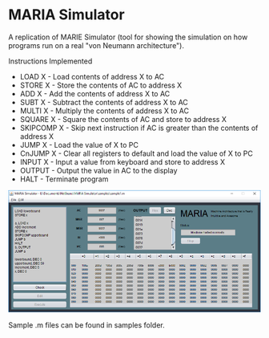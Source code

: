 # MARIA Simulator

A replication of MARIE Simulator (tool for showing the simulation on how programs run on a real "von Neumann architecture").

Instructions Implemented  
* LOAD X - Load contents of address X to AC  
* STORE X - Store the contents of AC to address X  
* ADD X - Add the contents of address X to AC  
* SUBT X - Subtract the contents of address X to AC  
* MULTI X - Multiply the contents of address X to AC  
* SQUARE X - Square the contents of AC and store to address X  
* SKIPCOMP X - Skip next instruction if AC is greater than the contents of address X  
* JUMP X - Load the value of X to PC  
* CnJUMP X - Clear all registers to default and load the value of X to PC  
* INPUT X - Input a value from keyboard and store to address X  
* OUTPUT - Output the value in AC to the display  
* HALT - Terminate program

<img src="/screenshot_01.png"/>

Sample .m files can be found in samples folder.
